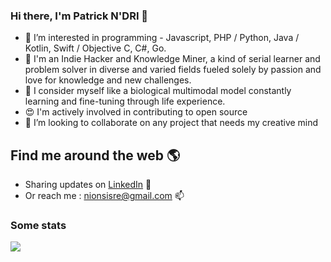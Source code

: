 ### Hi there, I'm Patrick N'DRI 👋

- 👀 I’m interested in programming - Javascript, PHP / Python, Java / Kotlin, Swift / Objective C, C#, Go.
- 🧠 I'm an Indie Hacker and Knowledge Miner, a kind of serial learner and problem solver in diverse and varied fields fueled solely by passion and love for knowledge and new challenges.
- 🤖 I consider myself like a biological multimodal model constantly learning and fine-tuning through life experience.
- 😍 I'm actively involved in contributing to open source
- 💞️ I’m looking to collaborate on any project that needs my creative mind

## Find me around the web 🌎

- Sharing updates on [LinkedIn](https://www.linkedin.com/in/nionsisre) 💼
- Or reach me : nionsisre@gmail.com 📫

### Some stats

<!--
<img height="180em" src="https://github-readme-stats.vercel.app/api?username=nionsisre&show_icons=true&count_private=true" alt="Patrick NDRI's github stats" />
<img src="https://github-readme-stats.vercel.app/api/top-langs/?username=nionsisre&count_private=true&layout=compact&langs_count=10" alt="Patrick NDRI's github top languages" />
<img src="https://github-readme-streak-stats.herokuapp.com/?user=nionsisre&show_icons=true&count_private=true" />
-->

![](http://github-profile-summary-cards.vercel.app/api/cards/profile-details?username=nionsisre)
